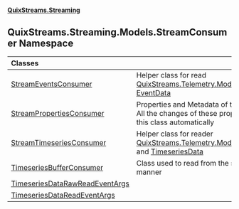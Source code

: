 #### [QuixStreams.Streaming](index.md 'index')

## QuixStreams.Streaming.Models.StreamConsumer Namespace

| Classes | |
| :--- | :--- |
| [StreamEventsConsumer](StreamEventsConsumer.md 'QuixStreams.Streaming.Models.StreamConsumer.StreamEventsConsumer') | Helper class for read [QuixStreams.Telemetry.Models.EventDefinitions](https://docs.microsoft.com/en-us/dotnet/api/QuixStreams.Telemetry.Models.EventDefinitions 'QuixStreams.Telemetry.Models.EventDefinitions') and [EventData](EventData.md 'QuixStreams.Streaming.Models.EventData') |
| [StreamPropertiesConsumer](StreamPropertiesConsumer.md 'QuixStreams.Streaming.Models.StreamConsumer.StreamPropertiesConsumer') | Properties and Metadata of the stream.<br/>All the changes of these properties are populated to this class automatically |
| [StreamTimeseriesConsumer](StreamTimeseriesConsumer.md 'QuixStreams.Streaming.Models.StreamConsumer.StreamTimeseriesConsumer') | Helper class for reader [QuixStreams.Telemetry.Models.ParameterDefinitions](https://docs.microsoft.com/en-us/dotnet/api/QuixStreams.Telemetry.Models.ParameterDefinitions 'QuixStreams.Telemetry.Models.ParameterDefinitions') and [TimeseriesData](TimeseriesData.md 'QuixStreams.Streaming.Models.TimeseriesData') |
| [TimeseriesBufferConsumer](TimeseriesBufferConsumer.md 'QuixStreams.Streaming.Models.StreamConsumer.TimeseriesBufferConsumer') | Class used to read from the stream in a buffered manner |
| [TimeseriesDataRawReadEventArgs](TimeseriesDataRawReadEventArgs.md 'QuixStreams.Streaming.Models.StreamConsumer.TimeseriesDataRawReadEventArgs') | |
| [TimeseriesDataReadEventArgs](TimeseriesDataReadEventArgs.md 'QuixStreams.Streaming.Models.StreamConsumer.TimeseriesDataReadEventArgs') | |
